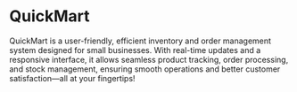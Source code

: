 # QuickMart
QuickMart is a user-friendly, efficient inventory and order management system designed for small businesses. With real-time updates and a responsive interface, it allows seamless product tracking, order processing, and stock management, ensuring smooth operations and better customer satisfaction—all at your fingertips!
